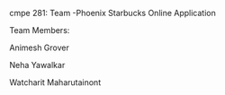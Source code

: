 
cmpe 281: Team -Phoenix
Starbucks Online Application



Team Members:

Animesh Grover

Neha Yawalkar

Watcharit Maharutainont

